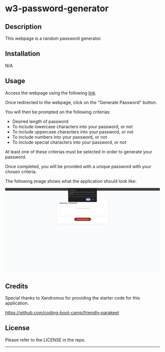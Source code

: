 # w3-password-generator

## Description

This webpage is a random password generator. 


## Installation

N/A


## Usage

Access the webpage using the following [link](https://trahy.github.io/w3-password-generator/)

Once redirected to the webpage, click on the "Generate Password" button.

You will then be prompted on the following criterias:

* Desired length of password
* To include lowercase characters into your password, or not
* To include uppercase characters into your password, or not
* To include numbers into your password, or not
* To include special characters into your password, or not

At least one of these criterias must be selected in order to generate your password.

Once completed, you will be provided with a unique password with your chosen criteria.


The following image shows what the application should look like:

![screenshot of password generator website](assets/screenshot.PNG)


## Credits

Special thanks to Xandromus for providing the starter code for this application.

https://github.com/coding-boot-camp/friendly-parakeet


## License

Please refer to the LICENSE in the repo.

---
